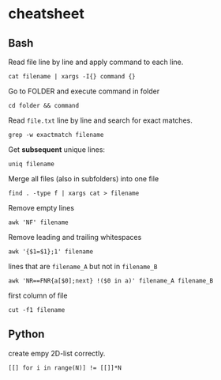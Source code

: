 # cheatsheet


## Bash

Read file line by line and apply command to each line.
```
cat filename | xargs -I{} command {} 
```

Go to FOLDER and execute command in folder

```
cd folder && command
```

Read ```file.txt``` line by line and search for exact matches.

```
grep -w exactmatch filename
```

Get **subsequent** unique lines:

```
uniq filename
```

Merge all files (also in subfolders) into one file

```
find . -type f | xargs cat > filename
```

Remove empty lines

```
awk 'NF' filename
```

Remove leading and trailing whitespaces

```
awk '{$1=$1};1' filename
```


lines that are `filename_A` but not in `filename_B`

```
awk 'NR==FNR{a[$0];next} !($0 in a)' filename_A filename_B
```

first column of file

```
cut -f1 filename
```

## Python

create empy 2D-list correctly.

```
[[] for i in range(N)] != [[]]*N
```
